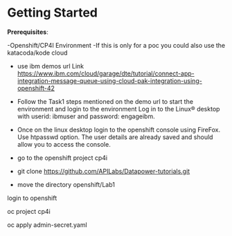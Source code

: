 # Getting Started

**Prerequisites**:

-Openshift/CP4I Environment
-If this is only for a poc you could also use the katacoda/kode cloud

- use ibm demos url 
 Link <https://www.ibm.com/cloud/garage/dte/tutorial/connect-app-integration-message-queue-using-cloud-pak-integration-using-openshift-42>

- Follow the Task1 steps mentioned on the demo url to start the environment and login to the environment
  Log in to the Linux® desktop with userid: ibmuser and password: engageibm.

- Once on the linux desktop login to the openshift console using FireFox. Use htpasswd option. The user details are already saved and should allow you to access the console.

- go to the openshift project cp4i
- git clone <https://github.com/APILabs/Datapower-tutorials.git>

- move the directory openshift/Lab1

login to openshift 

oc project cp4i 

oc apply admin-secret.yaml



